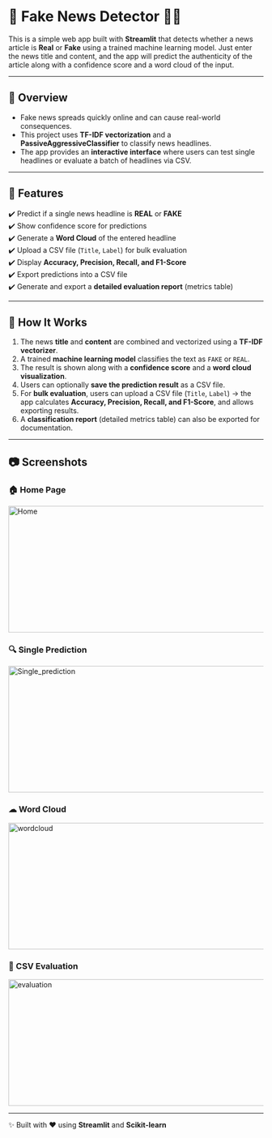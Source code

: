 # 📰 Fake News Detector 🕵️‍♂️

This is a simple web app built with **Streamlit** that detects whether a news article is **Real** or **Fake** using a trained machine learning model. Just enter the news title and content, and the app will predict the authenticity of the article along with a confidence score and a word cloud of the input.

---

## 🔎 Overview

- Fake news spreads quickly online and can cause real-world consequences.  
- This project uses **TF-IDF vectorization** and a **PassiveAggressiveClassifier** to classify news headlines.  
- The app provides an **interactive interface** where users can test single headlines or evaluate a batch of headlines via CSV.

---

## 🚀 Features

✔️ Predict if a single news headline is **REAL** or **FAKE**  
✔️ Show confidence score for predictions  
✔️ Generate a **Word Cloud** of the entered headline  
✔️ Upload a CSV file (`Title`, `Label`) for bulk evaluation  
✔️ Display **Accuracy, Precision, Recall, and F1-Score**  
✔️ Export predictions into a CSV file  
✔️ Generate and export a **detailed evaluation report** (metrics table)  

---

## 🧠 How It Works

1. The news **title** and **content** are combined and vectorized using a **TF-IDF vectorizer**.  
2. A trained **machine learning model** classifies the text as `FAKE` or `REAL`.  
3. The result is shown along with a **confidence score** and a **word cloud visualization**.  
4. Users can optionally **save the prediction result** as a CSV file.  
5. For **bulk evaluation**, users can upload a CSV file (`Title`, `Label`) → the app calculates **Accuracy, Precision, Recall, and F1-Score**, and allows exporting results.  
6. A **classification report** (detailed metrics table) can also be exported for documentation.  

---

## 📷 Screenshots

### 🏠 Home Page
<img width="1190" height="250" alt="Home" src="https://github.com/user-attachments/assets/c65bbd17-9541-4ddf-82a7-2d9acacef425" />

### 🔍 Single Prediction
<img width="1190" height="250" alt="Single_prediction" src="https://github.com/user-attachments/assets/4619e278-e395-4ccf-8d70-8c87ef13ff19" />

### ☁ Word Cloud
<img width="1190" height="250" alt="wordcloud" src="https://github.com/user-attachments/assets/31da86d6-b5ba-4078-bc63-09a319d0102c" />

### 📂 CSV Evaluation
<img width="1190" height="250" alt="evaluation" src="https://github.com/user-attachments/assets/9d1488ee-6c07-4182-89e3-8808b356fb7c" />

---

✨ Built with ❤ using **Streamlit** and **Scikit-learn**
